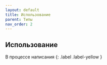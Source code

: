 ```yaml
---
layout: default
title: Использование
parent: Типы
nav_order: 2
---
```


## Использование

В процессе написания
{: .label .label-yellow }
